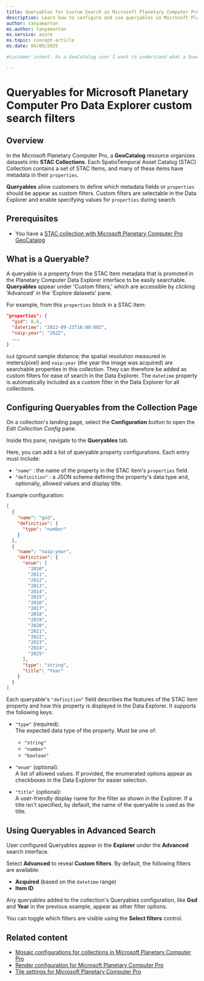 ```yaml
---
title: Queryables for Custom Search in Microsoft Planetary Computer Pro
description: Learn how to configure and use queryables in Microsoft Planetary Computer Pro to create custom search filters for geospatial data in the Data Explorer.
author: tanyamarton
ms.author: tanyamarton
ms.service: azure
ms.topic: concept-article
ms.date: 04/09/2025

#customer intent: As a GeoCatalog user I want to understand what a Queryable is, and how I can configure these for my GeoCatalog collection so that I can more effectively use the Data Explorer to visualize my Geospatial Assets.

---
```


# Queryables for Microsoft Planetary Computer Pro Data Explorer custom search filters

## Overview

In the Microsoft Planetary Computer Pro, a **GeoCatalog** resource organizes datasets into **STAC Collections**. 
Each SpatioTemporal Asset Catalog (STAC) Collection contains a set of STAC Items, and many of these items have metadata in their `properties`.

**Queryables** allow customers to define which metadata fields or `properties` should be appear as custom filters.  Custom filters are selectable in the Data Explorer and enable specifying values for `properties` during search.

## Prerequisites

- You have a [STAC collection with Microsoft Planetary Computer Pro GeoCatalog](./create-collection-ui.md)

## What is a Queryable?

A queryable is a property from the STAC Item metadata that is promoted in the Planetary Computer Data Explorer interface to be easily searchable.  **Queryables** appear under 'Custom filters,' which are accessible by clicking 'Advanced' in the 'Explore datasets' pane. 

For example, from this `properties` block in a STAC Item:

```json
"properties": {
  "gsd": 0.6,
  "datetime": "2022-09-23T16:00:00Z",
  "naip:year": "2022",
  ...
}
```
`Gsd` (ground sample distance; the spatial resolution measured in meters/pixel) and `naip:year` (the year the image was acquired) are searchable properties in this collection. They can therefore be added as custom filters for ease of search in the Data Explorer. The `datetime` property is automatically included as a custom filter in the Data Explorer for all collections. 

## Configuring Queryables from the Collection Page

On a collection's landing page, select the **Configuration** button to open the _Edit Collection Config_ pane.

Inside this pane, navigate to the **Queryables** tab.

Here, you can add a list of queryable property configurations. Each entry must include:

- `"name"` : the name of the property in the STAC item's `properties` field.
- `"definition"` : a JSON schema defining the property's data type and, optionally, allowed values and display title.

Example configuration:

```json
[
  {
    "name": "gsd",
    "definition": {
      "type": "number"
    }
  },
  {
    "name": "naip:year",
    "definition": {
      "enum": [
        "2010",
        "2011",
        "2012",
        "2013",
        "2014",
        "2015",
        "2016",
        "2017",
        "2018",
        "2019",
        "2020",
        "2021",
        "2022",
        "2023",
        "2024",
        "2025"
      ],
      "type": "string",
      "title": "Year"
    }
  }
]
```

Each queryable's `"definition"` field describes the features of the STAC item property and how this property is displayed in the Data Explorer. It supports the following keys:

- `"type"` (required):  
  The expected data type of the property. Must be one of:
  - `"string"`
  - `"number"`
  - `"boolean"`

- `"enum"` (optional):  
  A list of allowed values. If provided, the enumerated options appear as checkboxes in the Data Explorer for easier selection.

- `"title"` (optional):  
  A user-friendly display name for the filter as shown in the Explorer. If a title isn't specified, by default, the name of the queryable is used as the title.

## Using Queryables in Advanced Search

User configured Queryables appear in the **Explorer** under the **Advanced** search interface.

Select **Advanced** to reveal **Custom filters**. By default, the following filters are available:

- **Acquired** (based on the `datetime` range)
- **Item ID**

Any queryables added to the collection's Queryables configuration, like **Gsd** and **Year** in the previous example, appear as other filter options.

You can toggle which filters are visible using the **Select filters** control.

## Related content

- [Mosaic configurations for collections in Microsoft Planetary Computer Pro](./mosaic-configurations-for-collections.md)
- [Render configuration for Microsoft Planetary Computer Pro](./render-configuration.md)
- [Tile settings for Microsoft Planetary Computer Pro](./tile-settings.md)
